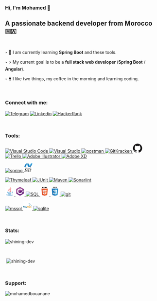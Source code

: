 <h3 align="left">Hi, I'm Mohamed 👋</h3>

<h2 align="left">A passionate backend developer from Morocco 🇲🇦</h2>
<br/>

<p align="left"> ‣ 🌱 I am currently learning  <strong>Spring Boot</strong> and these tools. </p>
<p align="left"> ‣ ⚡ My current goal is to be a 
 <strong>full stack web developer </strong> 
(<strong>Spring Boot</strong> / <strong>Angular</strong>). </p>
<p align="left"> ‣ ❣️ I like two things, my coffee in the morning and learning coding. </p>
<br/>

<h3 align="left">Connect with me:</h3>
<p align="left">
<a title="Telegram" href="https://t.me/MohamedBOUANANE" target="blank"><img align="center" src="https://upload.wikimedia.org/wikipedia/commons/thumb/5/5c/Telegram_Messenger.png/480px-Telegram_Messenger.png" alt="Telegram" height="30" width="30" /></a>
<a title="Linkedin" href="https://linkedin.com/in/mohamed-bouanane" target="blank"><img align="center" src="https://raw.githubusercontent.com/rahuldkjain/github-profile-readme-generator/master/src/images/icons/Social/linked-in-alt.svg" alt="Linkedin" height="30" width="30" /></a>
<a title="HackerRank" href="https://www.hackerrank.com/mohamedbouanane" target="blank"><img align="center" src="https://raw.githubusercontent.com/rahuldkjain/github-profile-readme-generator/master/src/images/icons/Social/hackerrank.svg" alt="HackerRank" height="30" width="30" /></a>
</p>
<br/>

<h3 align="left">Tools:</h3>
<p align="left"> <a title="Visual Studio Code" href="https://code.visualstudio.com/" target="_blank"> <img src="https://upload.wikimedia.org/wikipedia/commons/thumb/9/9a/Visual_Studio_Code_1.35_icon.svg/1200px-Visual_Studio_Code_1.35_icon.svg.png" alt="Visual Studio Code" width="30" height="30"/> </a> <a title="Microsoft Visual Studio" href="https://visualstudio.microsoft.com/" target="_blank"> <img src="https://upload.wikimedia.org/wikipedia/commons/thumb/c/cd/Visual_Studio_2017_Logo.svg/1200px-Visual_Studio_2017_Logo.svg.png" alt="Visual Studio" width="30" height="30"/> </a><a title="Postman" href="https://postman.com" target="_blank"> <img src="https://www.vectorlogo.zone/logos/getpostman/getpostman-icon.svg" alt="postman" width="30" height="30"/> </a> <a title="GitKraken"  href="https://www.gitkraken.com/" target="_blank"> <img src="https://pccrack.org/wp-content/uploads/2021/04/gitkraken_glo.png" alt="GitKracken" width="30" height="30"/> </a> <a title="Github"  href="https://github.com/" target="_blank"> <img src="https://raw.githubusercontent.com/github/explore/78df643247d429f6cc873026c0622819ad797942/topics/github/github.png" alt="GitHub" width="30" height="30"/> </a> <a title="Trello"  href="https://trello.com/" target="_blank"> <img src="https://fr.seaicons.com/wp-content/uploads/2015/10/web-trello-icon.png" alt="Trello" width="30" height="30"/> </a><a title="Adobe Illustrator" href="https://www.adobe.com/in/products/illustrator.html" target="_blank"> <img src="https://www.vectorlogo.zone/logos/adobe_illustrator/adobe_illustrator-icon.svg" alt="Adobe Illustrator" width="30" height="30"/> </a> <a title="Adobe XD"  href="https://www.adobe.com/products/xd.html" target="_blank"> <img src="https://cdn.worldvectorlogo.com/logos/adobe-xd.svg" alt="Adobe XD" width="30" height="30"/> </a>
 </p>

<p>
<a title="Spring | Spring Boot"  href="https://spring.io/" target="_blank"> <img src="https://www.vectorlogo.zone/logos/springio/springio-icon.svg" alt="spring" width="30" height="30"/> </a>  <a title="Microsoft DotNet"  href="https://dotnet.microsoft.com/" target="_blank"> <img src="https://raw.githubusercontent.com/devicons/devicon/master/icons/dot-net/dot-net-original-wordmark.svg" alt="dotnet" width="30" height="30"/> </a>   
</p>

<p>
<a title="Thymeleaf" href="https://www.thymeleaf.org/" target="_blank"> <img src="https://www.thymeleaf.org/images/thymeleaf.png" alt="Thymeleaf" width="30" height="30"/> </a> <a title="JUnit" href="https://junit.org/junit4/" target="_blank"> <img src="https://miro.medium.com/max/400/1*Sl9BIAHildVrIeusopMYSg.png" alt="JUnit" width="30" height="30"/> </a>  <a title="Maven" href="https://maven.apache.org/" target="_blank"> <img src="https://static.wixstatic.com/media/442b7f_076133b7fc10456ba10cb72de8a047b9~mv2.png/v1/fill/w_340,h_340,al_c/maven-logo-black-on-white.png" alt="Maven" width="30" height="30"/> </a> <a title="Sonarlint" href="https://www.sonarlint.org/" target="_blank"> <img src="https://img.stackshare.io/service/9289/thumb_retina_tshDtvTW_400x400.png" alt="Sonarlint" width="30" height="30"/> </a>
</p>

<p>
<a title="Java" href="https://www.java.com" target="_blank"> <img src="https://raw.githubusercontent.com/devicons/devicon/master/icons/java/java-original.svg" alt="java" width="30" height="30"/> </a> <a title="C Sharp" href="https://www.w3schools.com/cs/" target="_blank"> <img src="https://raw.githubusercontent.com/devicons/devicon/master/icons/csharp/csharp-original.svg" alt="csharp" width="30" height="30"/> </a> <a title="SQL"  href="https://fr.wikipedia.org/wiki/Structured_Query_Language" target="_blank"> <img src="https://colibri.unistra.fr/application/assets/images/courses/sql_icone.png" alt="SQL" width="30" height="30"/> </a> <a title="HTML5"  href="https://www.w3.org/html/" target="_blank"> <img src="https://raw.githubusercontent.com/devicons/devicon/master/icons/html5/html5-original-wordmark.svg" alt="html5" width="30" height="30"/> </a> <a title="CSS3" href="https://www.w3schools.com/css/" target="_blank"> <img src="https://raw.githubusercontent.com/devicons/devicon/master/icons/css3/css3-original-wordmark.svg" alt="css3" width="30" height="30"/> </a>
<a title="Git" href="https://git-scm.com/" target="_blank"> <img src="https://www.vectorlogo.zone/logos/git-scm/git-scm-icon.svg" alt="git" width="30" height="30"/> </a>
</p>

<p>
<a title="Microsoft Sql Server" href="https://www.microsoft.com/en-us/sql-server" target="_blank"> <img src="https://www.svgrepo.com/show/303229/microsoft-sql-server-logo.svg" alt="mssql" width="30" height="30"/> </a> <a title="MySQL" href="https://www.mysql.com/" target="_blank"> <img src="https://raw.githubusercontent.com/devicons/devicon/master/icons/mysql/mysql-original-wordmark.svg" alt="mysql" width="30" height="30"/> </a> <a title="SQLite"  href="https://www.sqlite.org/" target="_blank"> <img src="https://www.vectorlogo.zone/logos/sqlite/sqlite-icon.svg" alt="sqlite" width="30" height="30"/> </a>
</p>

<br/>

<h3 align="left">Stats:</h3>
<p><img align="center" src="https://github-readme-stats.vercel.app/api/top-langs?username=shining-dev&show_icons=true&locale=en&layout=compact" alt="shining-dev" /> </p><br/>

<p>&nbsp;<img align="center" src="https://github-readme-stats.vercel.app/api?username=shining-dev&show_icons=true&locale=en" alt="shining-dev" /></p><br/>

<h3 align="left">Support:</h3>
<p><a href="https://www.buymeacoffee.com/mohamedbouanane"> <img align="left" src="https://cdn.buymeacoffee.com/buttons/v2/default-yellow.png" height="50" width="210" alt="mohamedbouanane" /></a></p><br>

<br/>
